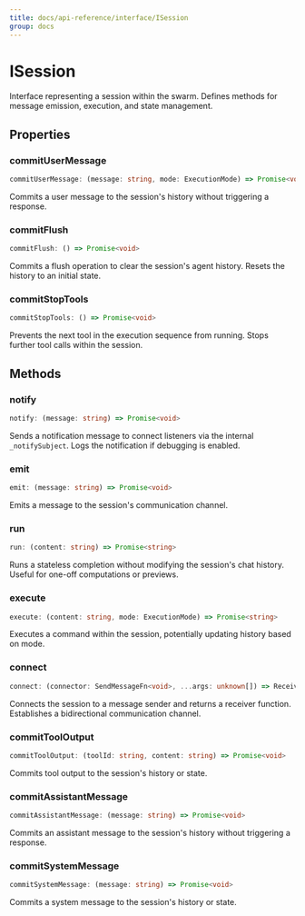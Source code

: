 ```yaml
---
title: docs/api-reference/interface/ISession
group: docs
---
```


# ISession

Interface representing a session within the swarm.
Defines methods for message emission, execution, and state management.

## Properties

### commitUserMessage

```ts
commitUserMessage: (message: string, mode: ExecutionMode) => Promise<void>
```

Commits a user message to the session's history without triggering a response.

### commitFlush

```ts
commitFlush: () => Promise<void>
```

Commits a flush operation to clear the session's agent history.
Resets the history to an initial state.

### commitStopTools

```ts
commitStopTools: () => Promise<void>
```

Prevents the next tool in the execution sequence from running.
Stops further tool calls within the session.

## Methods

### notify

```ts
notify: (message: string) => Promise<void>
```

Sends a notification message to connect listeners via the internal `_notifySubject`.
Logs the notification if debugging is enabled.

### emit

```ts
emit: (message: string) => Promise<void>
```

Emits a message to the session's communication channel.

### run

```ts
run: (content: string) => Promise<string>
```

Runs a stateless completion without modifying the session's chat history.
Useful for one-off computations or previews.

### execute

```ts
execute: (content: string, mode: ExecutionMode) => Promise<string>
```

Executes a command within the session, potentially updating history based on mode.

### connect

```ts
connect: (connector: SendMessageFn<void>, ...args: unknown[]) => ReceiveMessageFn<string>
```

Connects the session to a message sender and returns a receiver function.
Establishes a bidirectional communication channel.

### commitToolOutput

```ts
commitToolOutput: (toolId: string, content: string) => Promise<void>
```

Commits tool output to the session's history or state.

### commitAssistantMessage

```ts
commitAssistantMessage: (message: string) => Promise<void>
```

Commits an assistant message to the session's history without triggering a response.

### commitSystemMessage

```ts
commitSystemMessage: (message: string) => Promise<void>
```

Commits a system message to the session's history or state.
